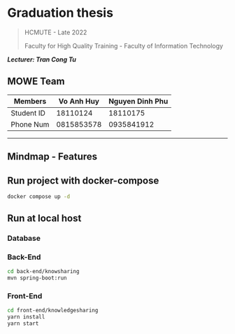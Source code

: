 # Graduation thesis

> HCMUTE - Late 2022
>
> Faculty for High Quality Training - Faculty of Information Technology
>

**_Lecturer: Tran Cong Tu_**

## MOWE Team

| Members    | Vo Anh Huy | Nguyen Dinh Phu |
| ---------- | ---------- | --------------- |
| Student ID | 18110124   | 18110175        |
| Phone Num  | 0815853578 | 0935841912      |

---

## Mindmap - Features

## Run project with docker-compose

```sh
docker compose up -d
```

## Run at local host

### Database

### Back-End

```sh
cd back-end/knowsharing
mvn spring-boot:run
```

### Front-End

```sh
cd front-end/knowledgesharing
yarn install
yarn start
```

